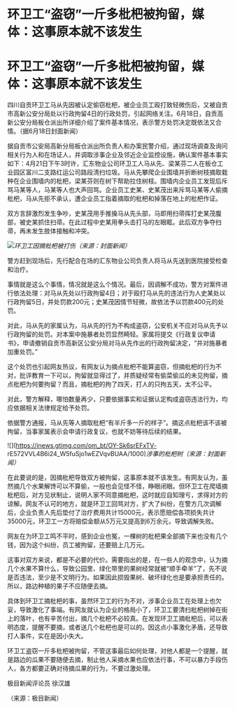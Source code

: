 # 环卫工“盗窃”一斤多枇杷被拘留，媒体：这事原本就不该发生

# 环卫工“盗窃”一斤多枇杷被拘留，媒体：这事原本就不该发生

四川自贡环卫工马从先因被认定偷窃枇杷，被企业员工殴打致轻微伤后，又被自贡市高新公安分局处以行政拘留4日的行政处罚，引起网络关注。6月18日，自贡高新公安分局板仓派出所详细介绍了案件基本情况，表示警方处罚决定既依法又合情。（据6月18日封面新闻）

据自贡市公安局高新分局板仓派出所负责人和办案民警介绍，通过现场调查及询问相关行为人和在场证人，并调取涉事企业及邻近企业监控设施，确认案件基本事实如下：4月21日下午3时许，汇东物业公司环卫工人马从先、梁某芬二人在板仓工业园区富川二支路红运公司路段清扫垃圾。马从先攀爬企业围墙并折断树枝摘取栽种在企业围墙内的枇杷，梁某芬则在树下帮助拉住树枝。围墙内企业员工发现后斥骂马某等人，马某等人也大声回骂。企业员工史某、史某茂出来斥骂马某等人偷摘枇杷，马从先拒不承认，遭企业员工指着摘取的枇杷和掉落在地上的枇杷作证。

双方言辞激烈发生争吵，史某茂用手推搡马从先头部，马即用扫帚挥打史某茂腹部，被史某抓住扫帚。在此过程中史某用拳头击打马的左眼眶。此后双方争夺扫帚，再未发生肢体接触和冲突。

![](https://inews.gtimg.com/om_bt/O9Vj_DLL2rsvm4GvDBJq1BTWbnuhCanzRZU_ReGkpjLiQAA/1000)_环卫工因摘枇杷被打伤（来源：封面新闻）_

警方赶到现场后，先行配合在场的汇东物业公司负责人将马从先送到医院接受检查和治疗。

事情就是这么个事情，情况就是这么个情况。最后，因调解不成功，警方对案件进行依法处理：对马从先处以行政拘留4日；对于殴打马从先的违法行为人史某处以行政拘留5日，并处罚款200元；史某茂因情节轻微，故依法予以罚款400元的处罚。

对此，马从先的家属认为，马从先的行为不构成盗窃，公安机关不应对马从先予以行政拘留的处罚。对本案中施暴者处罚显然畸轻。家属将提交《行政复议申请书》，申请撤销自贡市高新区公安分局对马从先作出的行政拘留决定，“并对施暴者加重处罚。”

这个处罚也引起网友热议，有网友认为摘点枇杷不能算盗窃，但摘枇杷的行为不对，批评教育一下可以，拘留就显得过了，并质疑经常有偷菜偷瓜的未见拘留，摘点枇杷为何要拘留？而且，摘枇杷的拘了四天，打人的只拘五天，太不公平。

对此，警方解释，哪怕数量再少，只要依据事实和证据认定构成盗窃违法行为，均应依据相关法律规定给予处罚。

依据警方通报，马从先等人摘取枇杷“有半斤多一斤的样子”。摘这点枇杷该不该被拘留，当事家属表示会申请行政复议，也就不妨等待后续的结果。

![](https://inews.gtimg.com/om_bt/OY-Sk6srEFxTV-
rE572VVL4B6i24_W5fuSjo1wEZVqvBUAA/1000)_涉事的枇杷树（来源：封面新闻）_

在此要说的是，因摘枇杷导致双方被拘留，这事原本就不该发生。有网友认为，虽然摘几个水果解馋可以不算偷，一般也会见怪不怪，睁眼闭眼。但环卫工在爬墙摘枇杷后，对方见状制止，说明人家不同意摘枇杷，这时就应自知理亏，求得对方的谅解。网友不认可的地方，就是环卫工回骂对方，扩大了纠纷，在警方几次调解后，企业负责人先后垫付了治疗费用共计15000元，表示愿赔偿各项损失共计35000元，环卫工一方将赔偿金额从5万元又提高到6万余元，导致调解失败。

网友在为环卫工鸣不平时，感到企业也冤，一棵树的枇杷果全部摘下来也没有几个钱，因为这个纠纷，员工被拘留，还要赔上几万元。

这事对双方来说，都是不必要的代价。需要指出的是，在一些人的观念中，认为摘几个水果不算什么，导致公园里、绿化带里的果树经常就被“顺手牵羊”了，先不说是否违法，至少是不文明行为。如果因此损毁果树、破坏绿化也是要承担责任的。所以，路边种植的果子不应随便去摘。

具体到环卫工摘枇杷的事，虽然环卫工的行为不对，涉事企业员工在处理上也欠妥，导致激化了事端。有网友就认为企业的格局小了，环卫工要清扫枇杷树掉在街上的落叶，也有辛苦付出，摘几个枇杷不必较真。在发现环卫工摘枇杷后，可以表明态度，提醒不要摘，或者送几个枇杷也是可以的。因这点小事激化矛盾，还导致打人事件，实在是因小失大。

环卫工盗窃一斤多枇杷被拘留，不管这事最后如何处理，对他人都是一个提醒，就是路边的瓜果不要随便去摘，制止他人采摘水果也应依法行事，不可以暴力手段伤人，各方都要正确对待摘瓜果的行为，不要过激处理。

极目新闻评论员 徐汉雄

（来源：极目新闻）

